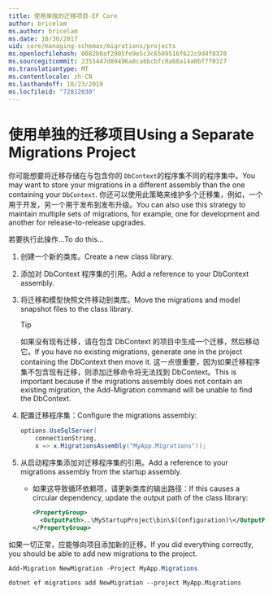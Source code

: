 ```yaml
---
title: 使用单独的迁移项目-EF Core
author: bricelam
ms.author: bricelam
ms.date: 10/30/2017
uid: core/managing-schemas/migrations/projects
ms.openlocfilehash: 0082b0af2905fe9e5c3c6509516f622c9d4f8370
ms.sourcegitcommit: 2355447d89496a8ca6bcbfc0a68a14a0bf7f0327
ms.translationtype: MT
ms.contentlocale: zh-CN
ms.lasthandoff: 10/23/2019
ms.locfileid: "72812030"
---
```

# <a name="using-a-separate-migrations-project"></a><span data-ttu-id="953b8-102">使用单独的迁移项目</span><span class="sxs-lookup"><span data-stu-id="953b8-102">Using a Separate Migrations Project</span></span>

<span data-ttu-id="953b8-103">你可能想要将迁移存储在与包含你的 `DbContext`的程序集不同的程序集中。</span><span class="sxs-lookup"><span data-stu-id="953b8-103">You may want to store your migrations in a different assembly than the one containing your `DbContext`.</span></span> <span data-ttu-id="953b8-104">你还可以使用此策略来维护多个迁移集，例如，一个用于开发，另一个用于发布到发布升级。</span><span class="sxs-lookup"><span data-stu-id="953b8-104">You can also use this strategy to maintain multiple sets of migrations, for example, one for development and another for release-to-release upgrades.</span></span>

<span data-ttu-id="953b8-105">若要执行此操作...</span><span class="sxs-lookup"><span data-stu-id="953b8-105">To do this...</span></span>

1. <span data-ttu-id="953b8-106">创建一个新的类库。</span><span class="sxs-lookup"><span data-stu-id="953b8-106">Create a new class library.</span></span>

2. <span data-ttu-id="953b8-107">添加对 DbContext 程序集的引用。</span><span class="sxs-lookup"><span data-stu-id="953b8-107">Add a reference to your DbContext assembly.</span></span>

3. <span data-ttu-id="953b8-108">将迁移和模型快照文件移动到类库。</span><span class="sxs-lookup"><span data-stu-id="953b8-108">Move the migrations and model snapshot files to the class library.</span></span>
   > [!TIP]
   > <span data-ttu-id="953b8-109">如果没有现有迁移，请在包含 DbContext 的项目中生成一个迁移，然后移动它。</span><span class="sxs-lookup"><span data-stu-id="953b8-109">If you have no existing migrations, generate one in the project containing the DbContext then move it.</span></span>
   > <span data-ttu-id="953b8-110">这一点很重要，因为如果迁移程序集不包含现有迁移，则添加迁移命令将无法找到 DbContext。</span><span class="sxs-lookup"><span data-stu-id="953b8-110">This is important because if the migrations assembly does not contain an existing migration, the Add-Migration command will be unable to find the DbContext.</span></span>

4. <span data-ttu-id="953b8-111">配置迁移程序集：</span><span class="sxs-lookup"><span data-stu-id="953b8-111">Configure the migrations assembly:</span></span>

   ``` csharp
   options.UseSqlServer(
       connectionString,
       x => x.MigrationsAssembly("MyApp.Migrations"));
   ```

5. <span data-ttu-id="953b8-112">从启动程序集添加对迁移程序集的引用。</span><span class="sxs-lookup"><span data-stu-id="953b8-112">Add a reference to your migrations assembly from the startup assembly.</span></span>
   * <span data-ttu-id="953b8-113">如果这导致循环依赖项，请更新类库的输出路径：</span><span class="sxs-lookup"><span data-stu-id="953b8-113">If this causes a circular dependency, update the output path of the class library:</span></span>

     ``` xml
     <PropertyGroup>
       <OutputPath>..\MyStartupProject\bin\$(Configuration)\</OutputPath>
     </PropertyGroup>
     ```

<span data-ttu-id="953b8-114">如果一切正常，应能够向项目添加新的迁移。</span><span class="sxs-lookup"><span data-stu-id="953b8-114">If you did everything correctly, you should be able to add new migrations to the project.</span></span>

``` powershell
Add-Migration NewMigration -Project MyApp.Migrations
```

``` Console
dotnet ef migrations add NewMigration --project MyApp.Migrations
```
